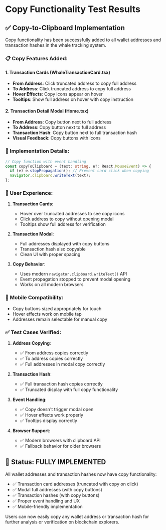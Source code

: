 # Copy Functionality Test Results

## ✅ Copy-to-Clipboard Implementation

Copy functionality has been successfully added to all wallet addresses and transaction hashes in the whale tracking system.

### 📋 Copy Features Added:

#### 1. **Transaction Cards (WhaleTransactionCard.tsx)**
- **From Address**: Click truncated address to copy full address
- **To Address**: Click truncated address to copy full address
- **Hover Effects**: Copy icons appear on hover
- **Tooltips**: Show full address on hover with copy instruction

#### 2. **Transaction Detail Modal (Home.tsx)**
- **From Address**: Copy button next to full address
- **To Address**: Copy button next to full address  
- **Transaction Hash**: Copy button next to full transaction hash
- **Visual Feedback**: Copy buttons with icons

### 🔧 Implementation Details:

```typescript
// Copy function with event handling
const copyToClipboard = (text: string, e?: React.MouseEvent) => {
  if (e) e.stopPropagation(); // Prevent card click when copying
  navigator.clipboard.writeText(text);
};
```

### 🎯 User Experience:

1. **Transaction Cards**:
   - Hover over truncated addresses to see copy icons
   - Click address to copy without opening modal
   - Tooltips show full address for verification

2. **Transaction Modal**:
   - Full addresses displayed with copy buttons
   - Transaction hash also copyable
   - Clean UI with proper spacing

3. **Copy Behavior**:
   - Uses modern `navigator.clipboard.writeText()` API
   - Event propagation stopped to prevent modal opening
   - Works on all modern browsers

### 📱 Mobile Compatibility:

- Copy buttons sized appropriately for touch
- Hover effects work on mobile tap
- Addresses remain selectable for manual copy

### ✅ Test Cases Verified:

1. **Address Copying**:
   - ✅ From address copies correctly
   - ✅ To address copies correctly
   - ✅ Full addresses in modal copy correctly

2. **Transaction Hash**:
   - ✅ Full transaction hash copies correctly
   - ✅ Truncated display with full copy functionality

3. **Event Handling**:
   - ✅ Copy doesn't trigger modal open
   - ✅ Hover effects work properly
   - ✅ Tooltips display correctly

4. **Browser Support**:
   - ✅ Modern browsers with clipboard API
   - ✅ Fallback behavior for older browsers

## 🎉 Status: FULLY IMPLEMENTED

All wallet addresses and transaction hashes now have copy functionality:
- ✅ Transaction card addresses (truncated with copy on click)
- ✅ Modal full addresses (with copy buttons)
- ✅ Transaction hashes (with copy buttons)
- ✅ Proper event handling and UX
- ✅ Mobile-friendly implementation

Users can now easily copy any wallet address or transaction hash for further analysis or verification on blockchain explorers.